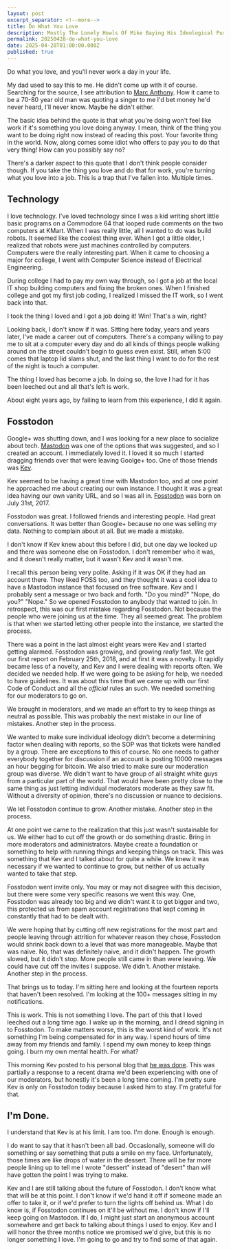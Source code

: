 ```yaml
---
layout: post
excerpt_separator: <!--more-->
title: Do What You Love
description: Mostly The Lonely Howls Of Mike Baying His Ideological Purity At The Moon
permalink: 20250428-do-what-you-love
date: 2025-04-28T01:00:00.000Z
published: true
---
```


Do what you love, and you'll never work a day in your life. 

<!--more-->

My dad used to say this to me. He didn't come up with it of course. Searching for the source, I see attribution to [Marc Anthony](https://en.wikipedia.org/wiki/Marc_Anthony). How it came to be a 70-80 year old man was quoting a singer to me I'd bet money he'd never heard, I'll never know. Maybe he didn't either.

The basic idea behind the quote is that what you're doing won't feel like work if it's something you love doing anyway. I mean, think of the thing you want to be doing right now instead of reading this post. Your favorite thing in the world. Now, along comes some idiot who offers to pay you to do that very thing! How can you possibly say no?

There's a darker aspect to this quote that I don't think people consider though. If you take the thing you love and do that for work, you're turning what you love into a job. This is a trap that I've fallen into. Multiple times.

## Technology

I love technology. I've loved technology since I was a kid writing short little basic programs on a Commodore 64 that looped rude comments on the two computers at KMart. When I was really little, all I wanted to do was build robots. It seemed like the coolest thing ever. When I got a little older, I realized that robots were just machines controlled by computers. Computers were the really interesting part. When it came to choosing a major for college, I went with Computer Science instead of Electrical Engineering. 

During college I had to pay my own way through, so I got a job at the local IT shop building computers and fixing the broken ones. When I finished college and got my first job coding, I realized I missed the IT work, so I went back into that. 

I took the thing I loved and I got a job doing it! Win! That's a win, right?

Looking back, I don't know if it was. Sitting here today, years and years later, I've made a career out of computers. There's a company willing to pay me to sit at a computer every day and do all kinds of things people walking around on the street couldn't begin to guess even exist. Still, when 5:00 comes that laptop lid slams shut, and the last thing I want to do for the rest of the night is touch a computer. 

The thing I loved has become a job. In doing so, the love I had for it has been leeched out and all that's left is work.

About eight years ago, by failing to learn from this experience, I did it again.

## Fosstodon

Google+ was shutting down, and I was looking for a new place to socialize about tech. [Mastodon](https://joinmastodon.org) was one of the options that was suggested, and so I created an account. I immediately loved it. I loved it so much I started dragging friends over that were leaving Goolge+ too. One of those friends was [Kev](https://kevquirk.com). 

Kev seemed to be having a great time with Mastodon too, and at one point he approached me about creating our own instance. I thought it was a great idea having our own vanity URL, and so I was all in. [Fosstodon](https://fosstodon.org) was born on July 31st, 2017.

Fosstodon was great. I followed friends and interesting people. Had great conversations. It was better than Google+ because no one was selling my data. Nothing to complain about at all. But we made a mistake.

I don't know if Kev knew about this before I did, but one day we looked up and there was someone else on Fosstodon. I don't remember who it was, and it doesn't really matter, but it wasn't Kev and it wasn't me.

I recall this person being very polite. Asking if it was OK if they had an account there. They liked FOSS too, and they thought it was a cool idea to have a Mastodon instance that focused on free software. Kev and I probably sent a message or two back and forth. "Do you mind?" "Nope, do you?" "Nope." So we opened Fosstodon to anybody that wanted to join. In retrospect, this was our first mistake regarding Fosstodon. Not because the people who were joining us at the time. They all seemed great. The problem is that when we started letting other people into the instance, we started the process.

There was a point in the last almost eight years were Kev and I started getting alarmed. Fosstodon was growing, and growing _really_ fast. We got our first report on February 25th, 2018, and at first it was a novelty. It rapidly became less of a novelty, and Kev and I were dealing with reports often. We decided we needed help. If we were going to be asking for help, we needed to have guidelines. It was about this time that we came up with our first Code of Conduct and all the _official_ rules an such. We needed something for our moderators to go on. 

We brought in moderators, and we made an effort to try to keep things as neutral as possible. This was probably the next mistake in our line of mistakes. Another step in the process. 

We wanted to make sure individual ideology didn't become a determining factor when dealing with reports, so the SOP was that tickets were handled by a group. There are exceptions to this of course. No one needs to gather everybody together for discussion if an account is posting 10000 messages an hour begging for bitcoin. We also tried to make sure our moderation group was diverse. We didn't want to have group of all straight white guys from a particular part of the world. That would have been pretty close to the same thing as just letting individual moderators moderate as they saw fit. Without a diversity of opinion, there's no discussion or nuance to decisions. 

We let Fosstodon continue to grow. Another mistake. Another step in the process. 

At one point we came to the realization that this just wasn't sustainable for us. We either had to cut off the growth or do something drastic. Bring in more moderators and administrators. Maybe create a foundation or something to help with running things and keeping things on track. This was something that Kev and I talked about for quite a while. We knew it was necessary if we wanted to continue to grow, but neither of us actually wanted to take that step.

Fosstodon went invite only. You may or may not disagree with this decision, but there were some very specific reasons we went this way. One, Fosstodon was already too big and we didn't want it to get bigger and two, this protected us from spam account registrations that kept coming in constantly that had to be dealt with.

We were hoping that by cutting off new registrations for the most part and people leaving through attrition for whatever reason they chose, Fosstodon would shrink back down to a level that was more manageable. Maybe that was naive. No, that was definitely naive, and it didn't happen. The growth slowed, but it didn't stop. More people still came in than were leaving. We could have cut off the invites I suppose. We didn't. Another mistake. Another step in the process.

That brings us to today. I'm sitting here and looking at the fourteen reports that haven't been resolved. I'm looking at the 100+ messages sitting in my notifications. 

This is work. This is not something I love. The part of this that I loved leeched out a long time ago. I wake up in the morning, and I dread signing in to Fosstodon. To make matters worse, this is the worst kind of work. It's not something I'm being compensated for in any way. I spend hours of time away from my friends and family. I spend my own money to keep things going. I burn my own mental health. For what?

This morning Kev posted to his personal blog that [he was done](https://kevquirk.com/blog/my-thoughts-on-the-fosstodon-drama). This was partially a response to a recent drama we'd been experiencing with one of our moderators, but honestly it's been a long time coming. I'm pretty sure Kev is only on Fosstodon today because I asked him to stay. I'm grateful for that. 

## I'm Done. 

I understand that Kev is at his limit. I am too. I'm done. Enough is enough.

<!--You have no idea how much I wanted to say "Fuck this" here -->

I do want to say that it hasn't been all bad. Occasionally, someone will do something or say something that puts a smile on my face. Unfortunately, those times are like drops of water in the dessert. There will be far more people lining up to tell me I wrote "dessert" instead of "desert" than will have gotten the point I was trying to make. 

Kev and I are still talking about the future of Fosstodon. I don't know what that will be at this point. I don't know if we'd hand it off if someone made an offer to take it, or if we'd prefer to turn the lights off behind us. What I do know is, if Fosstodon continues on it'll be without me. I don't know if I'll keep going on Mastodon. If I do, I might just start an anonymous account somewhere and get back to talking about things I used to enjoy. Kev and I will honor the three months notice we promised we'd give, but this is no longer something I love. I'm going to go and try to find some of that again.
